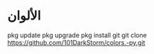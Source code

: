 # الألوان
pkg update 
pkg upgrade 
pkg install git
git clone https://github.com/101DarkStorm/colors.-py.git
